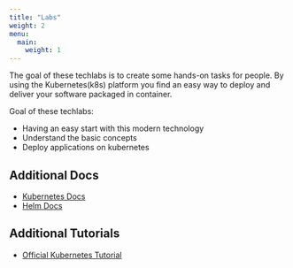 ```yaml
---
title: "Labs"
weight: 2
menu:
  main:
    weight: 1
---
```


The goal of these techlabs is to create some hands-on tasks for people. By using the Kubernetes(k8s) platform you find an easy way to deploy and deliver your software packaged in container.

Goal of these techlabs:

* Having an easy start with this modern technology
* Understand the basic concepts
* Deploy applications on kubernetes


## Additional Docs

* [Kubernetes Docs](https://kubernetes.io/docs/home/?path=users&persona=app-developer&level=foundational)
* [Helm Docs](https://docs.helm.sh/)


## Additional Tutorials

* [Official Kubernetes Tutorial](https://kubernetes.io/docs/tutorials/)

